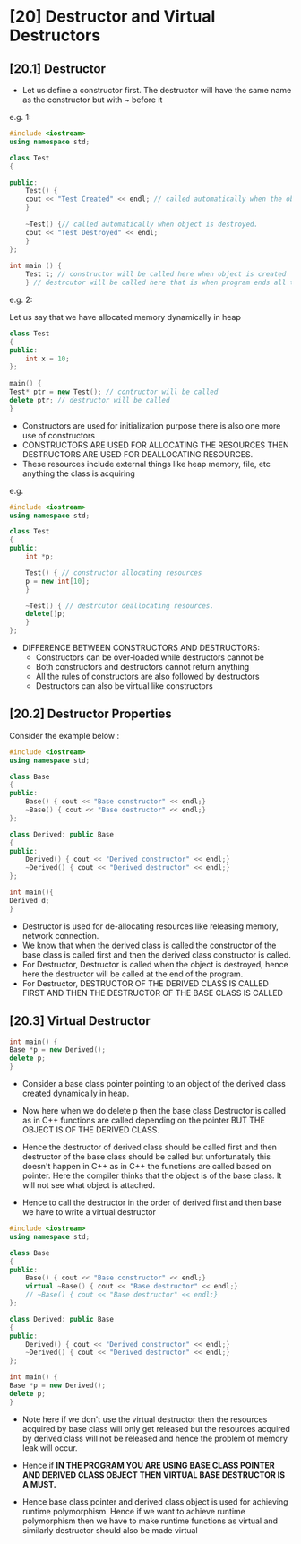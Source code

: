 # [20] Destructor and Virtual Destructors

## [20.1] Destructor 

- Let us define a constructor first. The destructor will have the same name as the 
constructor but with ~ before it

e.g. 1:

```c++
#include <iostream>
using namespace std;

class Test
{

public:
	Test() {
	cout << "Test Created" << endl; // called automatically when the object is created
	}
	
	~Test() {// called automatically when object is destroyed.
	cout << "Test Destroyed" << endl;
    }
};
	
int main () {
	Test t; // constructor will be called here when object is created
	} // destrcutor will be called here that is when program ends all the objects used are destroyed.
```

e.g. 2:

Let us say that we have allocated memory dynamically in heap

```c++
class Test
{
public:
    int x = 10;
};
	
main() {
Test* ptr = new Test(); // contructor will be called
delete ptr; // destructor will be called
}
```

* Constructors are used for initialization purpose there is also one more use of constructors
* CONSTRUCTORS ARE USED FOR ALLOCATING THE RESOURCES THEN DESTRUCTORS ARE USED FOR DEALLOCATING RESOURCES.
* These resources include external things like heap memory, file, etc anything the class is acquiring

e.g.

```c++
#include <iostream>
using namespace std;

class Test
{
public:
    int *p;

    Test() { // constructor allocating resources
    p = new int[10];
    }

    ~Test() { // destrcutor deallocating resources.
    delete[]p;
    }
};
```

* DIFFERENCE BETWEEN CONSTRUCTORS AND DESTRUCTORS:
  * Constructors can be over-loaded while destructors cannot be
  * Both constructors and destructors cannot return anything
  * All the rules of constructors are also followed by destructors 
  * Destructors can also be virtual like constructors

## [20.2] Destructor Properties

Consider the example below :

```c++
#include <iostream>
using namespace std;

class Base
{
public:
	Base() { cout << "Base constructor" << endl;}
	~Base() { cout << "Base destructor" << endl;}
};

class Derived: public Base 
{
public:
	Derived() { cout << "Derived constructor" << endl;}
	~Derived() { cout << "Derived destructor" << endl;}
};

int main(){
Derived d;
}
```

- Destructor is used for de-allocating resources like releasing memory, network connection.
- We know that when the derived class is called the constructor of the base class is called first
  and then the derived class constructor is called.
- For Destructor, Destructor is called when the object is destroyed, hence here the destructor will be
called at the end of the program. 
- For Destructor, DESTRUCTOR OF THE DERIVED CLASS IS CALLED FIRST AND THEN THE DESTRUCTOR OF THE BASE CLASS IS CALLED

## [20.3] Virtual Destructor 

```c++
int main() {
Base *p = new Derived();
delete p;
}
```

* Consider a base class pointer pointing to an object of the derived class created dynamically in heap.

* Now here when we do delete p then the base class Destructor is called as in C++ functions
are called depending on the pointer BUT THE OBJECT IS OF THE DERIVED CLASS.

* Hence the destructor of derived class should be called first and then destructor of the base class should be called but unfortunately this doesn't happen in C++ as in C++ the functions are called based
on pointer. Here the compiler thinks that the object is of the base class. It will not see what object
is attached.

* Hence to call the destructor in the order of derived first and then base we have to write a virtual destructor

```c++
#include <iostream>
using namespace std;

class Base
{
public:
    Base() { cout << "Base constructor" << endl;}
    virtual ~Base() { cout << "Base destructor" << endl;}
    // ~Base() { cout << "Base destructor" << endl;}
};

class Derived: public Base 
{
public:
	Derived() { cout << "Derived constructor" << endl;}
	~Derived() { cout << "Derived destructor" << endl;}
};

int main() {
Base *p = new Derived();
delete p;
}
```

* Note here if we don't use the virtual destructor then the resources acquired by base class will
only get released but the resources acquired by derived class will not be released and hence
the problem of memory leak will occur.

* Hence if **IN THE PROGRAM YOU ARE USING BASE CLASS POINTER AND DERIVED CLASS OBJECT THEN VIRTUAL BASE DESTRUCTOR IS A MUST.**

* Hence base class pointer and derived class object is used for achieving runtime polymorphism. Hence 
if we want to achieve runtime polymorphism then we have to make runtime functions as virtual and similarly destructor should also be made virtual

